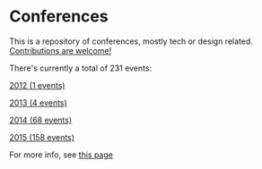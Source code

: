 Conferences
=====================

This is a repository of conferences, mostly tech or design related. [Contributions are welcome!](../contributing.md)

There's currently a total of 231 events:

[2012 (1 events)](2012)

[2013 (4 events)](2013)

[2014 (68 events)](2014)

[2015 (158 events)](2015)



For more info, see [this page](https://github.com/minhongrails/events)